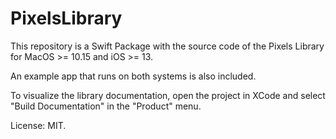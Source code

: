 # PixelsLibrary

This repository is a Swift Package with the source code of the Pixels Library
for MacOS >= 10.15 and iOS >= 13.

An example app that runs on both systems is also included.

To visualize the library documentation, open the project in XCode and select
"Build Documentation" in the "Product" menu.

License: MIT.
